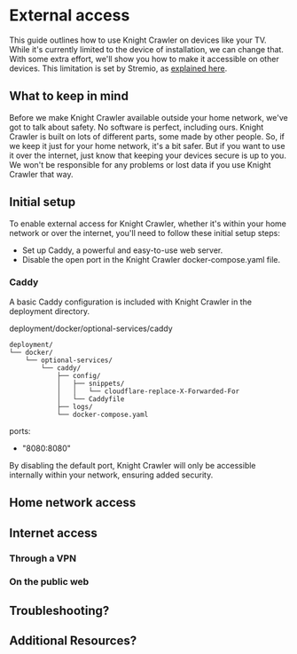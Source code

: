 # External access

This guide outlines how to use Knight Crawler on devices like your TV. While it's currently limited to the device of
installation, we can change that. With some extra effort, we'll show you how to make it accessible on other devices.
This limitation is set by Stremio, as [explained here](https://github.com/Stremio/stremio-features/issues/687#issuecomment-1890546094).

## What to keep in mind

Before we make Knight Crawler available outside your home network, we've got to talk about safety. No software is
perfect, including ours. Knight Crawler is built on lots of different parts, some made by other people. So, if we keep
it just for your home network, it's a bit safer. But if you want to use it over the internet, just know that keeping
your devices secure is up to you. We won't be responsible for any problems or lost data if you use Knight Crawler that way.

## Initial setup

To enable external access for Knight Crawler, whether it's within your home network or over the internet, you'll
need to follow these initial setup steps:

- Set up Caddy, a powerful and easy-to-use web server.
- Disable the open port in the Knight Crawler <path>docker-compose.yaml<path> file.


### Caddy

A basic Caddy configuration is included with Knight Crawler in the deployment directory.

<path>deployment/docker/optional-services/caddy</path>

```Generic
deployment/
└── docker/
    └── optional-services/
        └── caddy/
            ├── config/
            │   ├── snippets/
            │   │   └── cloudflare-replace-X-Forwarded-For
            │   └── Caddyfile
            ├── logs/
            └── docker-compose.yaml
```

ports:
  - "8080:8080"

By disabling the default port, Knight Crawler will only be accessible internally within your network, ensuring added security.

## Home network access

## Internet access

### Through a VPN

### On the public web

## Troubleshooting?

## Additional Resources?

